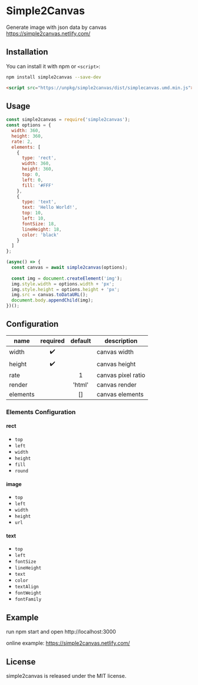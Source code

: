 # Simple2Canvas
Generate image with json data by canvas https://simple2canvas.netlify.com/

## Installation

You can install it with npm or `<script>`:

```bash
npm install simple2canvas --save-dev
```

```html
<script src="https://unpkg/simple2canvas/dist/simplecanvas.umd.min.js"></script>
```

## Usage

```js
const simple2canvas = require('simple2canvas');
const options = {
  width: 360,
  height: 360,
  rate: 2,
  elements: [
    {
      type: 'rect',
      width: 360,
      height: 360,
      top: 0,
      left: 0,
      fill: '#FFF'
    },
    {
      type: 'text',
      text: 'Hello World!',
      top: 10, 
      left: 10,
      fontSize: 18,
      lineHeight: 18,
      color: 'black'
    }
  ]
};

(async() => {
  const canvas = await simple2canvas(options);
  
  const img = document.createElement('img');
  img.style.width = options.width + 'px';
  img.style.height = options.height + 'px';
  img.src = canvas.toDataURL();
  document.body.appendChild(img);
})();
```

## Configuration

| name | required | default | description |
|------|:----------:|:---------:|-------------|
| width | ✔️ | | canvas width |
| height | ✔️ | | canvas height |
| rate | | 1 | canvas pixel ratio |
| render | | 'html' | canvas render |
| elements | | [] | canvas elements |

### Elements Configuration

#### rect

- `top`
- `left`
- `width`
- `height`
- `fill`
- `round`

#### image

- `top`
- `left`
- `width`
- `height`
- `url`

#### text

- `top`
- `left`
- `fontSize`
- `lineHeight`
- `text`
- `color`
- `textAlign`
- `fontWeight`
- `fontFamily`

## Example
run npm start and open http://localhost:3000

online example: https://simple2canvas.netlify.com/

## License
simple2canvas is released under the MIT license.